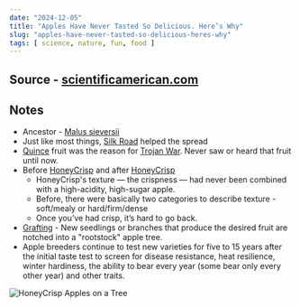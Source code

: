 ```yaml
---
date: "2024-12-05"
title: "Apples Have Never Tasted So Delicious. Here’s Why"
slug: "apples-have-never-tasted-so-delicious-heres-why"
tags: [ science, nature, fun, food ]
---
```




## Source - [scientificamerican.com][1]

## Notes
* Ancestor - [Malus sieversii][2]
* Just like most things, [Silk Road][3] helped the spread
* [Quince][4] fruit was the reason for [Trojan War][5]. Never saw or heard that fruit until now.
* Before [HoneyCrisp][6] and after [HoneyCrisp][6]
  * HoneyCrisp's texture — the crispness — had never been combined with a high-acidity, high-sugar apple.
  * Before, there were basically two categories to describe texture - soft/mealy or hard/firm/dense
  * Once you’ve had crisp, it’s hard to go back.
* [Grafting][7] - New seedlings or branches that produce the desired fruit are notched into a "rootstock" apple tree.
* Apple breeders continue to test new varieties for five to 15 years after the initial taste test to screen for disease resistance, heat resilience, winter hardiness, the ability to bear every year (some bear only every other year) and other traits.

![HoneyCrisp Apples on a Tree][8]



  [1]: https://www.scientificamerican.com/article/apples-have-never-tasted-so-delicious-heres-why/
  [2]: https://www.treesandshrubsonline.org/articles/malus/malus-sieversii/
  [3]: https://en.wikipedia.org/wiki/Silk_Road
  [4]: https://en.wikipedia.org/wiki/Quince
  [5]: https://en.wikipedia.org/wiki/Trojan_War
  [6]: https://en.wikipedia.org/wiki/Honeycrisp
  [7]: https://en.wikipedia.org/wiki/Grafting
  [8]: https://static.scientificamerican.com/dam/m/752d8dad524d5290/original/Honeycrisp_apples.jpg?m=1729775272.851&w=2000
